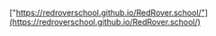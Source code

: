 ["https://redroverschool.github.io/RedRover.school/"](https://redroverschool.github.io/RedRover.school/)
